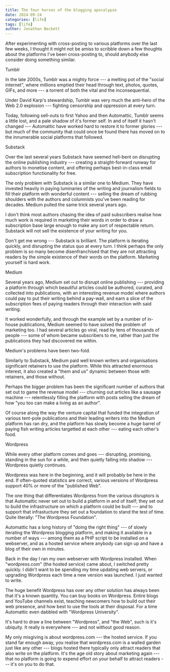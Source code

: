 ```yaml
---
title: The four horses of the blogging apocalypse
date: 2024-09-24
categories: [life]
tags: [life]
author: Jonathan Beckett
---
```


After experimenting with cross-posting to various platforms over the last few weeks, I thought it might not be amiss to scribble down a few thoughts about the platforms I've been cross-posting to, should anybody else consider doing something similar.

Tumblr

In the late 2000s, Tumblr was a mighty force --- a melting pot of the "social internet", where millions emptied their head through text, photos, quotes, GIFs, and more --- a torrent of both the vital and the inconsequential.

Under David Karp's stewardship, Tumblr was very much the anti-hero of the Web 2.0 explosion --- fighting censorship and oppression at every turn.

Today, following sell-outs to first Yahoo and then Automattic, Tumblr seems a little lost, and a pale shadow of it's former self. In and of itself it hasn't changed --- Automattic have worked hard to restore it to former glories --- but much of the community that could once be found there has moved on to the innumerable social platforms that followed.

Substack

Over the last several years Substack have seemed hell-bent on disrupting the online publishing industry --- creating a straight-forward runway for authors to monetise content, and offering perhaps best-in-class email subscription functionality for free.

The only problem with Substack is a similar one to Medium. They have invested heavily in paying luminaries of the writing and journalism fields to fill their platform with wonderful content --- selling the dream of rubbing shoulders with the authors and columnists you've been reading for decades. Medium pulled the same trick several years ago.

I don't think most authors chasing the idea of paid subscribers realise how much work is required in marketing their words in order to draw a subscription base large enough to make any sort of respectable return. Substack will not sell the existence of your writing for you.

Don't get me wrong --- Substack is brilliant. The platform is iterating quickly, and disrupting the status quo at every turn. I think perhaps the only problem is so many become disenfranchised that they are not attracting readers by the simple existence of their words on the platform. Marketing yourself is hard work.

Medium

Several years ago, Medium set out to disrupt online publishing --- providing a platform through which beautiful articles could be authored, curated, and collected into publications, with an interesting revenue model where authors could pay to put their writing behind a pay-wall, and earn a slice of the subscription fees of paying readers through their interaction with said writing.

It worked wonderfully, and through the example set by a number of in-house publications, Medium seemed to have solved the problem of marketing too. I had several articles go viral, read by tens of thousands of people --- some of whom became subscribers to me, rather than just the publications they had discovered me within.

Medium's problems have been two-fold.

Similarly to Substack, Medium paid well known writers and organisations significant retainers to use the platform. While this attracted enormous interest, it also created a "them and us" dynamic between those with retainers, and those without.

Perhaps the bigger problem has been the significant number of authors that set out to game the revenue model --- churning out articles like a sausage machine --- relentlessly filling the platform with posts selling the dream of how "you too can make a living as an author".

Of course along the way the venture capital that funded the integration of various tent-pole publications and their leading writers into the Medium platform has ran dry, and the platform has slowly become a huge barrel of paying fish writing articles targetted at each other --- eating each other's food.

Wordpress

While every other platform comes and goes --- disrupting, promising, standing in the sun for a while, and then quietly falling into shadow --- Wordpress quietly continues.

Wordpress was here in the beginning, and it will probably be here in the end. If often-quoted statistics are correct, various versions of Wordpress support 40% or more of the "published Web".

The one thing that differentiates Wordpress from the various disruptors is that Automattic never set out to build a platform in and of itself; they set out to build the infrastructure on which a platform could be built --- and to support that infrastucture they set out a foundation to stand the test of time. Quite literally: "The Wordpress Foundation".

Automattic has a long history of "doing the right thing" --- of slowly iterating the Wordpress blogging platform, and making it available in a number of ways --- among them as a PHP script to be installed on a webserver, and as a hosted service where anybody can sign up and have a blog of their own in minutes.

Back in the day I ran my own webserver with Wordpress installed. When "wordpress.com" (the hosted service) came about, I switched pretty quickly. I didn't want to be spending my time updating web servers, or upgrading Wordpress each time a new version was launched. I just wanted to write.

The huge benefit Wordpress has over any other solution has always been that it's a known quantity. You can buy books on Wordpress. Entire blogs and YouTube channels exist, teaching newcomers how to build out their web presence, and how best to use the tools at their disposal. For a time Automattic even dabbled with "Wordpress University".

It's hard to draw a line between "Wordpress", and "the Web", such is it's ubiquity. It really is everywhere --- and not without good reason.

My only misgiving is about wordpress.com --- the hosted service. If you stand far enough away, you realise that wordpress.com is a walled garden just like any other --- blogs hosted there typically only attract readers that also write on the platform. It's the age old story about marketing again --- that no platform is going to expend effort on your behalf to attract readers --- it's on you to do that.